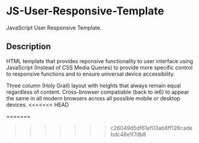 # JS-User-Responsive-Template
JavaScript User Responsive Template.

## Description
HTML template that provides reponsive functionality to user interface using JavaScript (Instead of CSS Media Queries) to provide more specific control to responsive functions and to ensure universal device accessibility.

Three column (Holy Grail) layout with heights that always remain equal regardless of content. Cross-browser compatiable (back to ie6) to appear the same in all modern browsers across all possible mobile or desktop devices.
<<<<<<< HEAD

=======
>>>>>>> c26049d5df61ef03ab8ff126cadebdc48e1f7db8
